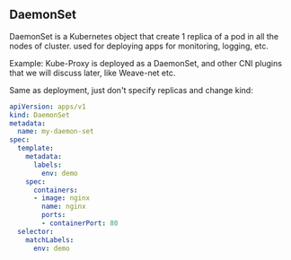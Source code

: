 ## DaemonSet

DaemonSet is a Kubernetes object that create 1 replica of a pod in all the nodes of cluster. used for deploying apps for monitoring, logging, etc.

Example: Kube-Proxy is deployed as a DaemonSet, and other CNI plugins that we will discuss later, like Weave-net etc.

Same as deployment, just don't specify replicas and change kind:
```yaml
apiVersion: apps/v1
kind: DaemonSet
metadata:
  name: my-daemon-set
spec:
  template:
    metadata:
      labels:
        env: demo
    spec:
      containers:
      - image: nginx
        name: nginx
        ports:
        - containerPort: 80
  selector:
    matchLabels:
      env: demo
```

